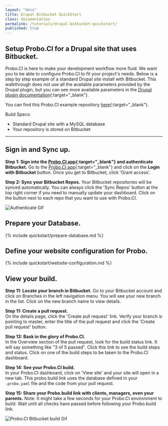 ```yaml
---
layout: "docs"
title: Drupal Bitbucket QuickStart
class: documentation
permalink: /tutorials/drupal-bitbucket-quickstart/
published: true
---
```


## Setup Probo.CI for a Drupal site that uses Bitbucket.
Probo.CI is here to make your development workflow more fluid. We want you to be able to configure Probo.CI to fit your project's needs. Below is a step by step example of a standard Drupal site install with Bitbucket. This walkthrough does not use all the available parameters provided by the Drupal plugin, but you can see more available parameters in the [Drupal plugin documentation](/docs/plugins/drupal-plugin/ "Drupal plugin Documentation"){:target="_blank"}.

You can find this Probo.CI example repository [here](https://bitbucket.org/Probo-Demos/probo-bitbucket){:target="_blank"}.

Build Specs:

* Standard Drupal site with a MySQL database
* Your repository is stored on Bitbucket

----


## Sign in and Sync up.
**Step 1: Sign into the [Probo.CI app](https://app.probo.ci/){:target="_blank"} and authenticate Bitbucket.**
Go to the [Probo.CI app](https://app.probo.ci/){:target="_blank"} and click on the **Login with Bitbucket** button. Once you get to Bitbucket, click 'Grant access'.

**Step 2: Sync your Bitbucket Repos.**
Your Bitbucket repositories will be synced automatically. You can always click the 'Sync Repos' button at the top right corner if you need to manually update your dashboard.  Click on the button next to each repo that you want to use with Probo.CI.

![Authenticate Gif](bitbucketauth.gif)

## Prepare your Database.
{% include quickstart/prepare-database.md %}

## Define your website configuration for Probo.
{% include quickstart/website-configuration.md %}

## View your build.
**Step 11: Locate your branch in Bitbucket.**
Go to your Bitbucket account and click on Branches in the left navigation menu. You will see your new branch in the list. Click on the new branch name to view details.

**Step 11: Create a pull request.**  
On the details page, click the 'Create pull request' link. Verify your branch is pointing to master, enter the title of the pull request and click the 'Create pull request' button.    

**Step 13: Bask in the glory of Probo.CI.**  
In the Overview section of the pull request, look for the build status link. It will say something like "3 of 5 passed". Click this link to see the build steps and status. Click on one of the build steps to be taken to the Probo.CI dashboard.

**Step 14: See your Probo.CI build.**  
In your Probo.CI dashboard, click on 'View site' and your site will open in a new tab. This probo.build link uses the database defined in your `.probo.yaml` file and the code from your pull request.

**Step 15: Share your Probo.build link with clients, managers, even your parents.**
Note: It might take a few seconds for your Probo.CI environment to build. Wait until all checks have passed before following your Probo.build link.  

![Probo.CI Bitbucket build Gif](bitbucketpullrequest.gif)
